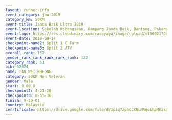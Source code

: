 ```yaml
---
layout: runner-info 
event_category: jbu-2019 
category_km: 50KM 
event-title: Janda Baik Ultra 2019 
event-location: Sekolah Kebangsaan, Kampung Janda Baik, Bentong, Pahang, Malaysia 
event-logo: https://res.cloudinary.com/raceyaya/image/upload/v1569217009/logo/janda-baik_vch1pc.jpg 
event-date: 2019-09-14 
checkpoint-name2: Split 1 E Farm 
checkpoint-name3: Split 2 ATV 
overall_rank: 157
gender_rank_rank_rank_rank_rank: 122
category_rank: 51
bib: 52024
name: TAN WEI KHEONG
category: 50KM Men Veteran
gender: Male
start: 0-00.0
checkpoint2: 4-21-20
checkpoint3: 8-55-36
finish: 9-39-01
country: Malaysia
cerrtificate: https://drive.google.com/file/d/1piq7zphCJKNuMAqoihpMKixUZbq3UryR/view?usp=sharing
---
```

